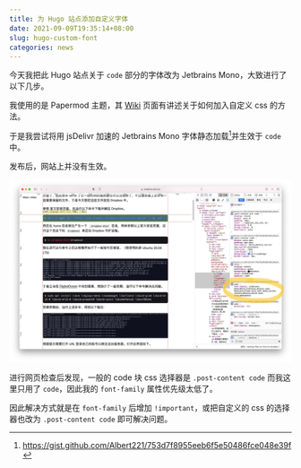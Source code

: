 ```yaml
---
title: 为 Hugo 站点添加自定义字体
date: 2021-09-09T19:35:14+08:00
slug: hugo-custom-font
categories: news
---
```


今天我把此 Hugo 站点关于 `code` 部分的字体改为 Jetbrains Mono，大致进行了以下几步。

我使用的是 Papermod 主题，其 [Wiki](https://github.com/adityatelange/hugo-PaperMod/wiki/FAQs#bundling-custom-css-with-themes-assets) 页面有讲述关于如何加入自定义 css 的方法。

于是我尝试将用 jsDelivr 加速的 Jetbrains Mono 字体静态加载[^1]并生效于 `code` 中。

发布后，网站上并没有生效。

![图片](assets/IMG_1.jpg)

进行网页检查后发现，一般的 code 块 css 选择器是 `.post-content code` 而我这里只用了 `code`，因此我的 `font-family` 属性优先级太低了。

因此解决方式就是在 `font-family` 后增加 `!important`，或把自定义的 css 的选择器也改为 `.post-content code` 即可解决问题。


[^1]: https://gist.github.com/Albert221/753d7f8955eeb6f5e50486fce048e39f